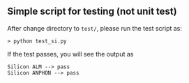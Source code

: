 ## Simple script for testing (not unit test)

After change directory to `test/`, please run the test script as:

```
> python test_si.py
```

If the test passes, you will see the output as 
```
Silicon ALM --> pass
Silicon ANPHON --> pass
```